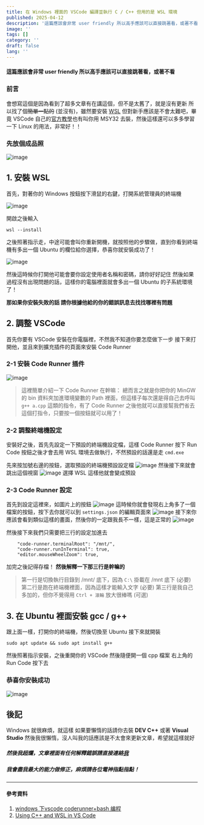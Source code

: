 ```yaml
---
title: 在 Windows 裡面的 VSCode 編譯並執行 C / C++ 但用的是 WSL 環境
published: 2025-04-12
description: '這篇應該會非常 user friendly 所以高手應該可以直接跳著看，或著不看'
image: ''
tags: []
category: ''
draft: false 
lang: ''
---
```

#### 這篇應該會非常 user friendly 所以高手應該可以直接跳著看，或著不看

### 前言

會想寫這個是因為看到了超多文章有在講這個，但不是太舊了，就是沒有更新
所以找了個~~簡單一點的~~ (並沒有)，雖然要安裝 [WSL](https://zh.wikipedia.org/zh-tw/%E9%80%82%E7%94%A8%E4%BA%8ELinux%E7%9A%84Windows%E5%AD%90%E7%B3%BB%E7%BB%9F) 但對新手應該是不會太難吧，畢竟 VSCode 自己的[官方教學](https://code.visualstudio.com/docs/cpp/config-mingw)也有叫你用 MSY32 去裝，然後這樣還可以多多學習一下 Linux 的用法，非常好！！

### 先放個成品照
![image](https://i.imgur.com/bTz56dT.png)




## 1. 安裝 WSL
首先，對著你的 Windows 按鈕按下滑鼠的右鍵，打開系統管理員的終端機

![image](https://i.imgur.com/cnO8V08.png)

開啟之後輸入
```
wsl --install
```

之後照著指示走，中途可能會叫你重新開機，就按照他的步驟做，直到你看到終端機有多出一個 Ubuntu 的欄位給你選擇，恭喜你就安裝成功了！

![image](https://i.imgur.com/CODpXbC.png)

然後這時候你打開他可能會要你設定使用者名稱和密碼，請你好好記住
然後如果過程沒有出現問題的話，這樣你的電腦裡面就會多出一個 Ubuntu 的子系統環境了！

**那如果你安裝失敗的話 請你根據他給的你的錯誤訊息去找找哪裡有問題**

## 2. 調整 VSCode
首先你要有 VSCode 安裝在你電腦裡，不然我不知道你要怎麼做下一步
接下來打開他，並且來到擴充插件的頁面來安裝 Code Runner

### 2-1 安裝 Code Runner 插件

![image](https://i.imgur.com/eu6ADGS.png)


> 這裡簡單介紹一下 Code Runner 在幹嘛：
> 總而言之就是你把你的 MinGW 的 bin 資料夾加進環境變數的 Path 裡面，但這樣子每次還是得自己去呼叫 `g++ a.cpp` 這類的指令，有了 Code Runner 之後他就可以直接幫我們省去這個打指令，只要按一個按鈕就可以用了！

### 2-2 調整終端機設定

安裝好之後，首先先設定一下預設的終端機設定檔，這樣 Code Runner 按下 Run Code 按鈕之後才會去用 WSL 環境去做執行，不然預設的話還是走 `cmd.exe`

先來按加號右邊的按鈕，選取預設的終端機預設設定檔
![image](https://i.imgur.com/QstARdu.png)
然後接下來就會跳出這個視窗
![image](https://i.imgur.com/HYZRe20.png)
選擇 WSL 這樣他就會變成預設

### 2-3 Code Runner 設定

首先到設定這裡來，如圖片上的按鈕
![image](https://i.imgur.com/YLH6CXG.png)
這時候你就會發現右上角多了一個檔案的按鈕，按下去你就可以到 `settings.json` 的編輯頁面來
![image](https://i.imgur.com/1sCC7Kk.png)
接下來你應該會看到類似這樣的畫面，然後你的一定跟我長不一樣，這是正常的
![image](https://i.imgur.com/K6MrKOS.png)


然後接下來我們只需要把三行的設定加進去

```
    "code-runner.terminalRoot": "/mnt/",
    "code-runner.runInTerminal": true,
    "editor.mouseWheelZoom": true,
```

加完之後記得存檔！
**然後解釋一下那三行是幹嘛的**

> 第一行是切換執行目錄到 /mnt/ 底下，因為 `C:\` 掛載在 /mnt 底下 (必要)
> 第二行是跑在終端機裡面，因為這樣才能輸入文字 (必要)
> 第三行是我自己多加的，但你不覺得用 `Ctrl + 滾輪` 放大很棒嗎 (可選)
> 
## 3. 在 Ubuntu 裡面安裝 gcc / g++
跟上面一樣，打開你的終端機，然後切換至 Ubuntu 接下來就開裝

```
sudo apt update && sudo apt install g++
```

然後照著指示安裝，之後重開你的 VSCode 然後隨便開一個 cpp 檔案
右上角的 Run Code 按下去

### 恭喜你安裝成功
![image](https://i.imgur.com/bTz56dT.png)

## 後記
Windows 就很麻煩，就這樣
如果要懶惰的話請你去裝 **DEV C++** 或著 **Visual Studio**
然後我很懶惰，沒人叫我的話應該是不太會來更新文章，希望就這樣就好

##### 然後我超爛，文章裡面有任何解釋錯誤請直接連絡[我](https://linktr.ee/e0pwr)
##### 我會盡我最大的能力做修正，麻煩請各位電神指點指點！

---
#### 參考資料
1. [windows 下vscode coderunner+bash 编程](https://blog.csdn.net/rush_mj/article/details/124028347)
2. [Using C++ and WSL in VS Code](https://code.visualstudio.com/docs/cpp/config-wsl)

